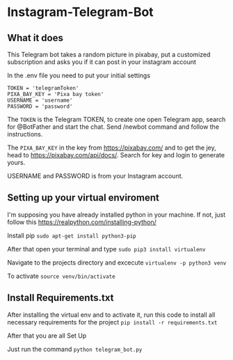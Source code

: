 # Instagram-Telegram-Bot
## What it does
This Telegram bot takes a random picture in pixabay, put a customized subscription and asks you if it can post in your instagram account

In the .env file you need to put your initial settings

```
TOKEN = 'telegramToken'
PIXA_BAY_KEY = 'Pixa bay token'
USERNAME = 'username'
PASSWORD = 'password'
```


The `TOKEN` is the Telegram TOKEN, to create one open Telegram app, search for @BotFather and start the chat. Send /newbot command and follow the instructions.

The `PIXA_BAY_KEY` in the key from <https://pixabay.com/> and to get the jey, head to <https://pixabay.com/api/docs/>. Search for key and login to generate yours.

USERNAME and PASSWORD is from your Instagram account.

## Setting up your virtual enviroment

I'm supposing you have already installed python in your machine. If not, just follow this <https://realpython.com/installing-python/>

Install pip `sudo apt-get install python3-pip`

After that open your terminal and type `sudo pip3 install virtualenv`

Navigate to the projects directory and excecute `virtualenv -p python3 venv`

To activate `source venv/bin/activate`

## Install Requirements.txt

After installing the virtual env and to activate it, run this code to install all necessary requirements for the project
`pip install -r requirements.txt`

After that you are all Set Up

Just run the command `python telegram_bot.py`
